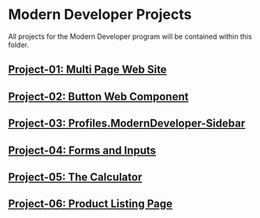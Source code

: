 # Modern Developer Projects
All projects for the Modern Developer program will be contained within this folder.

## [Project-01: Multi Page Web Site](moderndeveloper-projects/index.html)
## [Project-02: Button Web Component](moderndeveloper-projects/01-Button-Web-Component)
## [Project-03: Profiles.ModernDeveloper-Sidebar](moderndeveloper-projects/02-Profiles-ModernDeveloper-Sidebar)
## [Project-04: Forms and Inputs](moderndeveloper-project/03-Forms-and-Inputs)
## [Project-05: The Calculator](moderndeveloper-projects/04-Calculator)
## [Project-06: Product Listing Page](moderndeveloper-projects/05-Product-Listing-Page)

